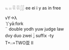 𓏭 𓏮 𓇌 𓇋𓇋 𓆄𓆄 ee ei i y as in free  

vY->λ  
丫yā:fork  
¨ double yodh yuw judge law  
dvy duo zwei [𓇋](𓇋)   suffix -ty  
T+𓏮=TWO亚 II  